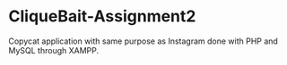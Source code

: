 # CliqueBait-Assignment2
Copycat application with same purpose as Instagram done with PHP and MySQL through XAMPP.

